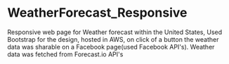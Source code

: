 # WeatherForecast_Responsive
Responsive web page for Weather forecast within the United States, Used Bootstrap for the design, hosted in AWS, on click of a button the weather data was sharable on a Facebook page(used Facebook API's). Weather data was fetched from Forecast.io API's
